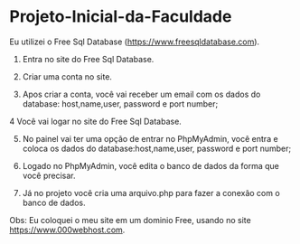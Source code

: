 # Projeto-Inicial-da-Faculdade

Eu utilizei o Free Sql Database (https://www.freesqldatabase.com).

1. Entra no site do Free Sql Database.

2. Criar uma conta no site.

3. Apos criar a conta, você vai receber um email com os dados do database: host,name,user, password e port number;

4 Você vai logar no site do Free Sql Database.

5. No painel vai ter uma opção de entrar no PhpMyAdmin, você entra e coloca os dados do database:host,name,user, password e port number;

6. Logado no PhpMyAdmin, você edita o banco de dados da forma que você precisar.

7. Já no projeto você cria uma arquivo.php para fazer a conexão com o banco de dados.

Obs: Eu coloquei o meu site em um dominio Free, usando no site https://www.000webhost.com.
